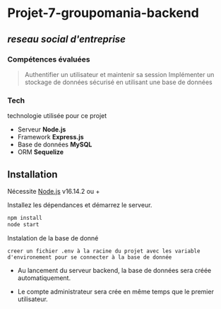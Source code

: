 # Projet-7-groupomania-backend

## _reseau social d'entreprise_

### Compétences évaluées

>Authentifier un utilisateur et maintenir sa session
>Implémenter un stockage de données sécurisé en utilisant une base de données

### Tech

technologie utilisée pour ce projet

- Serveur **Node.js**
- Framework **Express.js**
- Base de données **MySQL**
- ORM **Sequelize**

## Installation

Nécessite [Node.js](https://nodejs.org/) v16.14.2 ou +

Installez les dépendances et démarrez le serveur.

```sh
npm install
node start
```

Instalation de la base de donné

```
creer un fichier .env à la racine du projet avec les variable d'environement pour se connecter à la base de donnée
```

- Au lancement du serveur backend, la base de données sera créée automatiquement.

- Le compte administrateur sera crée en même temps que le premier utilisateur.
